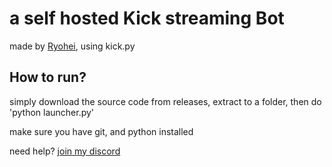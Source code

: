 # a self hosted Kick streaming Bot
made by [Ryohei](https://kick.com/Ryohei), using kick.py 

## How to run?
simply download the source code from releases, extract to a folder,
then do 'python launcher.py'

make sure you have git, and python installed


need help? [join my discord ](https://discord.gg/2RmfmW28WZ)
